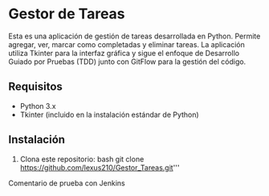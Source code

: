 # Gestor de Tareas
Esta es una aplicación de gestión de tareas desarrollada en Python. Permite agregar, ver, marcar 
como completadas y eliminar tareas. La aplicación utiliza Tkinter para la interfaz gráfica y sigue 
el enfoque de Desarrollo Guiado por Pruebas (TDD) junto con GitFlow para la gestión del código.
## Requisitos
- Python 3.x
- Tkinter (incluido en la instalación estándar de Python)
## Instalación
1. Clona este repositorio:
   bash
 git clone <https://github.com/lexus210/Gestor_Tareas.git>'''

Comentario de prueba con Jenkins
